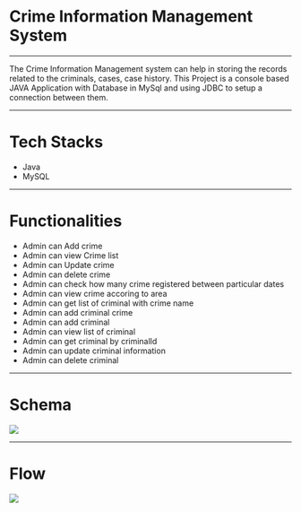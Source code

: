 <h1>Crime Information Management System</h1>
<hr>
The Crime Information Management system can help in storing the records related to the criminals, cases, case history. This Project is a console based JAVA Application with Database in MySql and using JDBC to setup a connection between them.
<hr>
<h1>Tech Stacks</h1>
<ul>
  <li>Java</li>
  <li>MySQL</li>
</ul>
<hr>
<h1>Functionalities</h1>
<ul>
  <li>Admin can Add crime</li>
  <li>Admin can view Crime list</li>
  <li>Admin can Update crime</li>
  <li>Admin can delete crime</li>
  <li>Admin can check how many crime registered between particular dates</li>
  <li>Admin can view crime accoring to area</li>
  <li>Admin can get list of criminal with crime name</li>
  <li>Admin can add  criminal crime</li>
  <li>Admin can add criminal</li>
  <li>Admin can view list of criminal</li>
  <li>Admin can get criminal by criminalId</li>
  <li>Admin can update criminal information</li>
  <li>Admin can delete criminal</li>
</ul>
<hr>
<h1>Schema</h1>
 <img src="https://user-images.githubusercontent.com/61106375/222489297-c6bf1c0a-e7ea-49e7-8a31-22f142d21c70.png"> 

<hr>
<h1>Flow</h1>
 <img src="https://user-images.githubusercontent.com/61106375/222489596-886d7006-052f-4ef1-8fe2-d6651733e58f.png"> 

  
